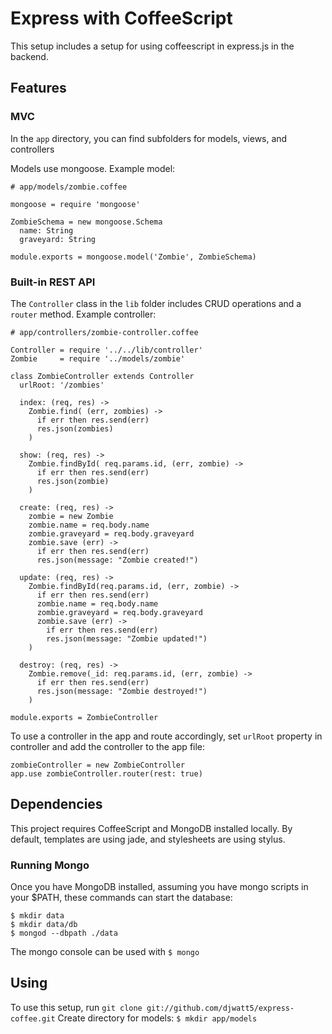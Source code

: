Express with CoffeeScript
=========================

This setup includes a setup for using coffeescript in express.js in the backend.

## Features

### MVC

In the `app` directory, you can find subfolders for models, views, and controllers

Models use mongoose. Example model:
    
    # app/models/zombie.coffee
    
    mongoose = require 'mongoose'

    ZombieSchema = new mongoose.Schema
      name: String
      graveyard: String

    module.exports = mongoose.model('Zombie', ZombieSchema)

### Built-in REST API

The `Controller` class in the `lib` folder includes CRUD operations and a `router` method. Example controller:
    
    # app/controllers/zombie-controller.coffee
    
    Controller = require '../../lib/controller'
    Zombie     = require '../models/zombie'

    class ZombieController extends Controller
      urlRoot: '/zombies'
      
      index: (req, res) ->
        Zombie.find( (err, zombies) ->
          if err then res.send(err)
          res.json(zombies)
        )
      
      show: (req, res) ->
        Zombie.findById( req.params.id, (err, zombie) ->
          if err then res.send(err)
          res.json(zombie)
        )
      
      create: (req, res) ->
        zombie = new Zombie
        zombie.name = req.body.name
        zombie.graveyard = req.body.graveyard
        zombie.save (err) ->
          if err then res.send(err)
          res.json(message: "Zombie created!")
      
      update: (req, res) ->
        Zombie.findById(req.params.id, (err, zombie) ->
          if err then res.send(err)
          zombie.name = req.body.name
          zombie.graveyard = req.body.graveyard
          zombie.save (err) ->
            if err then res.send(err)
            res.json(message: "Zombie updated!")
        )
      
      destroy: (req, res) ->
        Zombie.remove(_id: req.params.id, (err, zombie) ->
          if err then res.send(err)
          res.json(message: "Zombie destroyed!")
        )
    
    module.exports = ZombieController

To use a controller in the app and route accordingly, set `urlRoot` property in controller and add the controller to the app file:
    
    zombieController = new ZombieController
    app.use zombieController.router(rest: true)

## Dependencies

This project requires CoffeeScript and MongoDB installed locally.
By default, templates are using jade, and stylesheets are using stylus.

### Running Mongo

Once you have MongoDB installed, assuming you have mongo scripts in your $PATH, these commands can start the database:

    $ mkdir data
    $ mkdir data/db
    $ mongod --dbpath ./data

The mongo console can be used with `$ mongo`

## Using

To use this setup, run `git clone git://github.com/djwatt5/express-coffee.git`
Create directory for models: `$ mkdir app/models`
